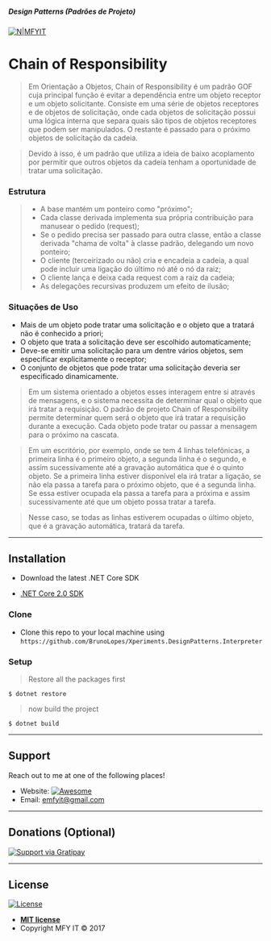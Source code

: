 ##### Design Patterns (Padrões de Projeto)     
[![N|MFYIT](https://contrib.azurewebsites.net/mfyit_card.png)](http://mfyit.azurewebsites.net) 


# Chain of Responsibility 

> Em Orientação a Objetos, Chain of Responsibility é um padrão GOF cuja principal função é evitar a dependência entre um objeto receptor e um objeto solicitante. Consiste em uma série de objetos receptores e de objetos de solicitação, onde cada objetos de solicitação possui uma lógica interna que separa quais são tipos de objetos receptores que podem ser manipulados. O restante é passado para o próximo objetos de solicitação da cadeia.

> Devido à isso, é um padrão que utiliza a ideia de baixo acoplamento por permitir que outros objetos da cadeia tenham a oportunidade de tratar uma solicitação.

### Estrutura

> * A base mantém um ponteiro como "próximo";
> * Cada classe derivada implementa sua própria contribuição para manusear o pedido (request);
> * Se o pedido precisa ser passado para outra classe, então a classe derivada "chama de volta" à classe padrão, delegando um novo ponteiro;
> * O cliente (terceirizado ou não) cria e encadeia a cadeia, a qual pode incluir uma ligação do último nó até o nó da raiz;
> * O cliente lança e deixa cada request com a raiz da cadeia;
> * As delegações recursivas produzem um efeito de ilusão;

### Situações de Uso
* Mais de um objeto pode tratar uma solicitação e o objeto que a tratará não é conhecido a priori;
* O objeto que trata a solicitação deve ser escolhido automaticamente;
* Deve-se emitir uma solicitação para um dentre vários objetos, sem especificar explicitamente o receptor;
* O conjunto de objetos que pode tratar uma solicitação deveria ser especificado dinamicamente.
> Em um sistema orientado a objetos esses interagem entre si através de mensagens, e o sistema necessita de determinar qual o objeto que irá tratar a requisição. O padrão de projeto Chain of Responsibility permite determinar quem será o objeto que irá tratar a requisição durante a execução. Cada objeto pode tratar ou passar a mensagem para o próximo na cascata.

> Em um escritório, por exemplo, onde se tem 4 linhas telefônicas, a primeira linha é o primeiro objeto, a segunda linha é o segundo, e assim sucessivamente até a gravação automática que é o quinto objeto. Se a primeira linha estiver disponível ela irá tratar a ligação, se não ela passa a tarefa para o próximo objeto, que é a segunda linha. Se essa estiver ocupada ela passa a tarefa para a próxima e assim sucessivamente até que um objeto possa tratar a tarefa.

> Nesse caso, se todas as linhas estiverem ocupadas o último objeto, que é a gravação automática, tratará da tarefa.

---

## Installation

- Download the latest .NET Core SDK

* [.NET Core 2.0 SDK](release-notes/download-archives/2.0.3.md)

### Clone

- Clone this repo to your local machine using `https://github.com/BrunoLopes/Xperiments.DesignPatterns.Interpreter`

### Setup



> Restore all the packages first

```shell
$ dotnet restore
```

> now build the project

```shell
$ dotnet build
```
---

## Support

Reach out to me at one of the following places!

- Website:  [![Awesome](https://cdn.rawgit.com/sindresorhus/awesome/d7305f38d29fed78fa85652e3a63e154dd8e8829/media/badge.svg)](http://mfyit.azurewebsites.net)
- Email: emfyit@gmail.com

---

## Donations (Optional)

[![Support via Gratipay](https://cdn.rawgit.com/gratipay/gratipay-badge/2.3.0/dist/gratipay.png)](https://liberapay.com/brunolopes/donate)


---

## License

[![License](http://img.shields.io/:license-mit-blue.svg?style=flat-square)](http://badges.mit-license.org)

- **[MIT license](http://opensource.org/licenses/mit-license.php)**
- Copyright MFY IT © 2017  
